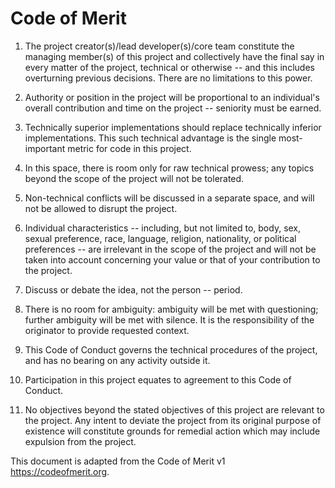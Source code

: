 # Code of Merit

1. The project creator(s)/lead developer(s)/core team constitute the managing
member(s) of this project and collectively have the final say in every matter
of the project, technical or otherwise -- and this includes overturning previous
decisions. There are no limitations to this power.

2. Authority or position in the project will be proportional to an individual's
overall contribution and time on the project -- seniority must be earned.

3. Technically superior implementations should replace technically inferior
implementations. This such technical advantage is the single most-important
metric for code in this project.

4. In this space, there is room only for raw technical prowess; any topics
beyond the scope of the project will not be tolerated.

5. Non-technical conflicts will be discussed in a separate space, and will not
be allowed to disrupt the project.

6. Individual characteristics -- including, but not limited to, body, sex,
sexual preference, race, language, religion, nationality, or political
preferences -- are irrelevant in the scope of the project and will not be taken
into account concerning your value or that of your contribution to the project.

7. Discuss or debate the idea, not the person -- period.

8. There is no room for ambiguity: ambiguity will be met with questioning;
further ambiguity will be met with silence. It is the responsibility
of the originator to provide requested context.

9. This Code of Conduct governs the technical procedures of the project, and
has no bearing on any activity outside it.

10. Participation in this project equates to agreement to this Code of Conduct.

11. No objectives beyond the stated objectives of this project are relevant
to the project. Any intent to deviate the project from its original purpose
of existence will constitute grounds for remedial action which may include
expulsion from the project.

This document is adapted from the Code of Merit v1 <https://codeofmerit.org>.
